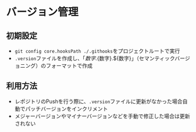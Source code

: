 # バージョン管理
## 初期設定
- `git config core.hooksPath ./.githooks`をプロジェクトルートで実行
- `.version`ファイルを作成し、「${数字}.${数字}.${数字}」（セマンティックバージョニング）のフォーマットで作成

## 利用方法
- レポジトリのPushを行う際に、`.version`ファイルに更新がなかった場合自動でパッチバージョンをインクリメント
- メジャーバージョンやマイナーバージョンなどを手動で修正した場合は更新されない
